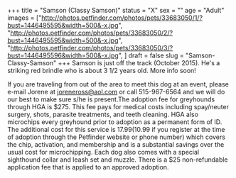 +++
title = "Samson (Classy Samson)"
status = "X"
sex = ""
age = "Adult"
images = ["http://photos.petfinder.com/photos/pets/33683050/1/?bust=1446495595&width=500&-x.jpg",
"http://photos.petfinder.com/photos/pets/33683050/2/?bust=1446495595&width=500&-x.jpg",
"http://photos.petfinder.com/photos/pets/33683050/3/?bust=1446495596&width=500&-x.jpg",
]
draft = false
slug = "Samson-Classy-Samson"
+++
Samson is just off the track (October 2015). He's a striking red brindle who is about 3 1/2 years old. More info soon!

If you are traveling from out of the area to meet this dog at an event, please e-mail Jorene at joreneross@aol.com or call 515-967-6564 and we will do our best to make sure s/he is present.The adoption fee for greyhounds through HGA is $275. This fee pays for medical costs including spay/neuter surgery, shots, parasite treatments, and teeth cleaning. HGA also microchips every greyhound prior to adoption as a permanent form of ID. The additional cost for this service is $17.99 ($10.99 if you register at the time of adoption through the Petfinder website or phone number) which covers the chip, activation, and membership and is a substantial savings over the usual cost for microchipping. Each dog also comes with a special sighthound collar and leash set and muzzle. There is a $25 non-refundable application fee that is applied to an approved adoption.
